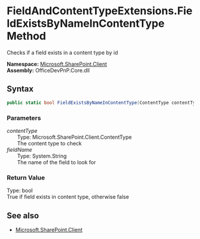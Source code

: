 # FieldAndContentTypeExtensions.FieldExistsByNameInContentType Method  
Checks if a field exists in a content type by id  

**Namespace:** [Microsoft.SharePoint.Client](Microsoft.SharePoint.Client.md)  
**Assembly:** OfficeDevPnP.Core.dll  
## Syntax
```C#
public static bool FieldExistsByNameInContentType(ContentType contentType, String fieldName)
```
### Parameters
*contentType*  
&emsp;&emsp;Type: Microsoft.SharePoint.Client.ContentType  
&emsp;&emsp;The content type to check  
*fieldName*  
&emsp;&emsp;Type: System.String  
&emsp;&emsp;The name of the field to look for  
### Return Value
Type: bool  
True if field exists in content type, otherwise false

## See also
- [Microsoft.SharePoint.Client](Microsoft.SharePoint.Client.md)
